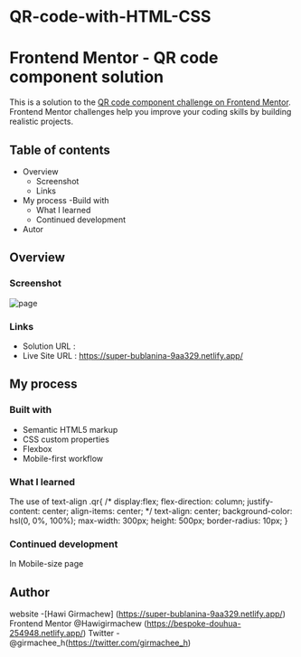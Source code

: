 # QR-code-with-HTML-CSS
# Frontend Mentor - QR code component solution

This is a solution to the [QR code component challenge on Frontend Mentor](https://www.frontendmentor.io/challenges/qr-code-component-iux_sIO_H). Frontend Mentor challenges help you improve your coding skills by building realistic projects.

## Table of contents
 - Overview
   - Screenshot
   - Links
 - My process
   -Build with
   - What I learned
   - Continued development
  - Autor
  
  
  ## Overview

### Screenshot
![page](https://user-images.githubusercontent.com/88828065/188270044-b4058f78-5031-4c8b-93d8-43f932cd78b5.PNG)

### Links
 - Solution URL : 
 - Live Site URL : https://super-bublanina-9aa329.netlify.app/
## My process

### Built with

- Semantic HTML5 markup
- CSS custom properties
- Flexbox
- Mobile-first workflow
### What I learned
 The use of text-align
 .qr{
    /* display:flex;
    flex-direction: column;
    justify-content: center;
    align-items: center; */
    text-align: center;
    background-color: hsl(0, 0%, 100%);
    max-width: 300px;
    height: 500px;
    border-radius: 10px;
}
### Continued development
  In Mobile-size page
## Author

website -[Hawi Girmachew] (https://super-bublanina-9aa329.netlify.app/)
Frontend Mentor @Hawigirmachew (https://bespoke-douhua-254948.netlify.app/)
Twitter - @girmachee_h(https://twitter.com/girmachee_h) 


 
